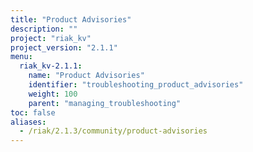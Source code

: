 ```yaml
---
title: "Product Advisories"
description: ""
project: "riak_kv"
project_version: "2.1.1"
menu:
  riak_kv-2.1.1:
    name: "Product Advisories"
    identifier: "troubleshooting_product_advisories"
    weight: 100
    parent: "managing_troubleshooting"
toc: false
aliases:
  - /riak/2.1.3/community/product-advisories
---
```


